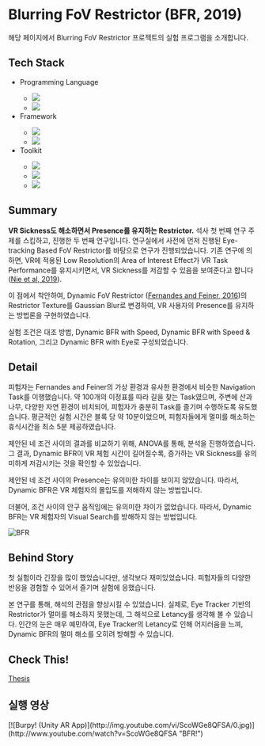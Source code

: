 <h1>Blurring FoV Restrictor (BFR, 2019)</h1>
<p>해당 페이지에서 Blurring FoV Restrictor 프로젝트의 실험 프로그램을 소개합니다.</p>

<h2>Tech Stack</h2>
<ul>
  <li>Programming Language</li>
  <ul>
    <li><img src="https://img.shields.io/badge/C Sharp-239120?style=flat-square&logo=c-sharp&logoColor=white"/></li>
    <li><img src="https://img.shields.io/badge/Unity Shader Lab-000000?style=flat-square&logo=Unity&logoColor=white"/></li>
  </ul>
  <li>Framework</li>
  <ul>
    <li><img src="https://img.shields.io/badge/Tobii EyeTracker-000000?style=flat-square&logo=Unity&logoColor=white"/></li>
    <li><img src="https://img.shields.io/badge/SteamVR-000000?style=flat-square&logo=Steam&logoColor=white"/></li>
  </ul>
  <li>Toolkit</li>
  <ul>
    <li><img src="https://img.shields.io/badge/Unity-000000?style=flat-square&logo=Unity&logoColor=white"/></li>
    <li><img src="https://img.shields.io/badge/Oculus-1C1E20?style=flat-square&logo=Oculus&logoColor=white"/></li>
    <li><img src="https://img.shields.io/badge/HTC Vive-2e317d?style=flat-square&logo=Steam&logoColor=white"/></li>
  </ul>
</ul>

<h2>Summary</h2>
<p><b>VR Sickness도 해소하면서 Presence를 유지하는 Restrictor.</b> 석사 첫 번째 연구 주제를 스킵하고, 진행한 두 번째 연구입니다. 연구실에서 사전에 먼저 진행된 Eye-tracking Based FoV Restrictor를 바탕으로 연구가 진행되었습니다. 기존 연구에 의하면, VR에 적용된 Low Resolution의 Area of Interest Effect가 VR Task Performance를 유지시키면서, VR Sickness를 저감할 수 있음을 보여준다고 합니다 (<a href="https://ieeexplore.ieee.org/abstract/document/8618360?casa_token=7XIKJHIgh_AAAAAA:rp1yiae0uQFRLDEISb3SLB9tHq-I4r13ahLdix2YKq_MprlbajdrGSWLh_mCDj727ZVWgq-4Tt4">Nie et al, 2019</a>).</p> 이 점에서 착안하여, Dynamic FoV Restrictor (<a href="https://ieeexplore.ieee.org/abstract/document/7460053/?casa_token=9q7iwoZ6RFwAAAAA:jLBkmf-DvmYYMkP2OZ6dnjylGfWx10gia4EnSpJ-emdUeY7tDnZfi4MIexVrL57gXLI9nEGhXUY">Fernandes and Feiner, 2016</a>)의 Restrictor Texture를 Gaussian Blur로 변경하여, VR 사용자의 Presence를 유지하는 방법론을 구현하였습니다.</p>
<p>실험 조건은 대조 방법, Dynamic BFR with Speed, Dynamic BFR with Speed & Rotation, 그리고 Dynamic BFR with Eye로 구성되었습니다. 

<h2>Detail</h2>
<p>피험자는 Fernandes and Feiner의 가상 환경과 유사한 환경에서 비슷한 Navigation Task를 이행했습니다. 약 100개의 이정표를 따라 길을 찾는 Task였으며, 주변에 산과 나무, 다양한 자연 환경이 비치되어, 피험자가 충분히 Task를 즐기며 수행하도록 유도했습니다. 평균적인 실험 시간은 블록 당 약 10분이었으며, 피험자들에게 멀미를 해소하는 휴식시간을 최소 5분 제공하였습니다.</p>
<p>제안된 네 조건 사이의 결과를 비교하기 위해, ANOVA를 통해, 분석을 진행하였습니다. 그 결과, Dynamic BFR이 VR 체험 시간이 길어질수록, 증가하는 VR Sickness를 유의미하게 저감시키는 것을 확인할 수 있었습니다.</p>
<p>제안된 네 조건 사이의 Presence는 유의미한 차이를 보이지 않았습니다. 따라서, Dynamic BFR은 VR 체험자의 몰입도를 저해하지 않는 방법입니다.</p>
<p>더불어, 조건 사이의 안구 움직임에는 유의미한 차이가 없었습니다. 따라서, Dynamic BFR는 VR 체험자의 Visual Search를 방해하지 않는 방법입니다.</p>

![BFR](https://user-images.githubusercontent.com/30020288/115150139-11e07180-a0a2-11eb-8e0c-5e110b392ea6.PNG)

<h2>Behind Story</h2>
<p>첫 실험이라 긴장을 많이 했었습니다만, 생각보다 재미있었습니다. 피험자들의 다양한 반응을 경험할 수 있어서 즐기며 실험에 응했습니다.</p>
<p>본 연구를 통해, 해석의 관점을 향상시킬 수 있었습니다. 실제로, Eye Tracker 기반의 Restrictor가 멀미를 해소하지 못했는데, 그 해석으로 Letancy를 생각해 볼 수 있습니다. 인간의 눈은 매우 예민하여, Eye Tracker의 Letancy로 인해 어지러움을 느껴, Dynamic BFR의 멀미 해소를 오히려 방해할 수 있습니다.</p>

<h2>Check This!</h2>
<a href="http://www.riss.kr/search/detail/DetailView.do?p_mat_type=be54d9b8bc7cdb09&control_no=aacc914c7d9694e5ffe0bdc3ef48d419">Thesis</a>

<h2>실행 영상</h2>
[![Burpy! (Unity AR App)](http://img.youtube.com/vi/ScoWGe8QFSA/0.jpg)](http://www.youtube.com/watch?v=ScoWGe8QFSA "BFR!")
